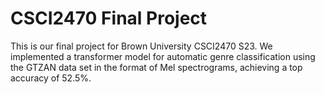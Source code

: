 # CSCI2470 Final Project

This is our final project for Brown University CSCI2470 S23. We implemented a transformer model for automatic genre classification using the GTZAN data set in the format of Mel spectrograms, achieving a top accuracy of 52.5%.
